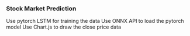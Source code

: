 ### Stock Market Prediction
Use pytorch LSTM for training the data
Use ONNX API to load the pytorch model
Use Chart.js to draw the close price data